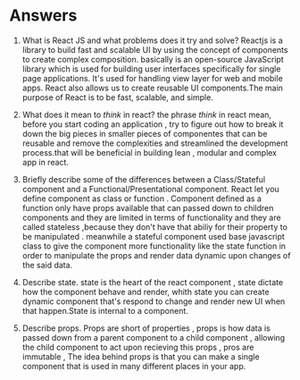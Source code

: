 # Answers

1.  What is React JS and what problems does it try and solve?
    Reactjs is a library to build fast and scalable UI by using the concept of components to create complex composition. basically is an open-source JavaScript library which is used for building user interfaces specifically for single page applications. It's used for handling view layer for web and mobile apps. React also allows us to create reusable UI components.The main purpose of React is to be fast, scalable, and simple.

1.  What does it mean to _think_ in react?
    the phrase _think_ in react mean, before you start coding an application , try to figure out how to break it down the big pieces in smaller pieces of componentes  that can be reusable and remove the complexities and streamlined the development process.that will be beneficial in building lean , modular and complex app in react.


1.  Briefly describe some of the differences between a Class/Stateful component and a    Functional/Presentational component.
    React let you define component as class or function . Component defined as a function only have props available that can passed down to children components and they are limited in terms of functionality and they are called stateless ,because they don't have that abiliy for their property to be manipulated .
    meanwhile a stateful component used base javascript class to give the component more functionality like the state function in order to manipulate the props and render data dynamic upon changes of the said data.

1.  Describe state.
    state is the heart of the react component , state dictate how the component behave and render, whith state you can create dynamic component that's respond to change and render new UI when that happen.State is internal to a component.

1.  Describe props.
    Props are short of properties , props is how data is passed down from a parent component to a child component , allowing the child component to act upon recieving this props , pros are immutable , The idea behind props is that you can make a single component that is used in many different places in your app.